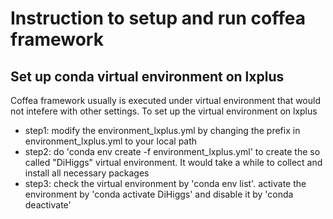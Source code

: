 # Instruction to setup and run coffea framework

## Set up conda virtual environment on lxplus
Coffea framework usually is executed under virtual environment that would not intefere with other settings. To set up 
the virtual environment on lxplus
  - step1: modify the environment_lxplus.yml by changing the prefix in environment_lxplus.yml to your local path
  - step2: do 'conda env create -f environment_lxplus.yml' to create the so called "DiHiggs" virtual environment. 
 It would take a while to collect and install all necessary packages
  - step3: check the virtual environment by 'conda env list'. activate the environment by 'conda activate DiHiggs' and disable it by 'conda deactivate'

